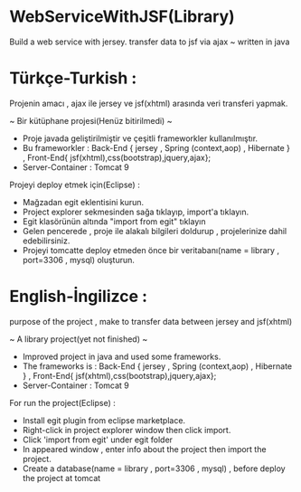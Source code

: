 # WebServiceWithJSF(Library)
Build a web service with jersey. transfer data to jsf via ajax  ~  written in java

# Türkçe-Turkish : 

Projenin amacı , ajax ile jersey ve jsf(xhtml) arasında veri transferi yapmak.

~ Bir kütüphane projesi(Henüz bitirilmedi) ~

* Proje javada geliştirilmiştir ve çeşitli frameworkler kullanılmıştır.
* Bu frameworkler : Back-End { jersey , Spring (context,aop) , Hibernate } , Front-End{ jsf(xhtml),css(bootstrap),jquery,ajax};
* Server-Container : Tomcat 9

Projeyi deploy etmek için(Eclipse) : 

* Mağzadan egit eklentisini kurun.
* Project explorer sekmesinden sağa tıklayıp, import'a tıklayın.
* Egit klasörünün altında "import from egit"  tıklayın
* Gelen pencerede , proje ile alakalı bilgileri doldurup , projelerinize dahil edebilirsiniz.
* Projeyi tomcatte deploy etmeden önce bir veritabanı(name = library , port=3306 , mysql) oluşturun. 

# English-İngilizce : 

purpose of the project , make to transfer data between jersey and jsf(xhtml)

~ A library project(yet not finished) ~

* Improved project in java and used some frameworks.
* The frameworks is : Back-End { jersey , Spring (context,aop) , Hibernate } , Front-End{ jsf(xhtml),css(bootstrap),jquery,ajax};
* Server-Container : Tomcat 9

For run the project(Eclipse) : 

* Install egit plugin from  eclipse marketplace.
* Right-click in project explorer window then click import.
* Click 'import from egit' under egit folder
* In appeared window , enter info about the project then import the project.
* Create a database(name = library , port=3306 , mysql) , before deploy the project at tomcat
